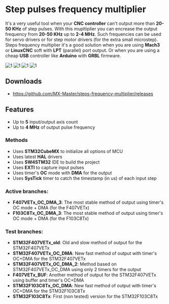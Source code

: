 # Step pulses frequency multiplier
It's a very useful tool when your **CNC controller** can't output more than **20-50 KHz** of step pulses. 
With this mupltiplier you can encrease the output frequency from **20-50 KHz** up to **2-4 MHz**.
Such frequencies can be used for servo drivers or for step motor drivers (for the extra small microstep).
Steps frequency multiplier it's a good solution when you are using **Mach3** or **LinuxCNC** soft with **LPT** (parallel) port output. Or when you are using a cheap **USB** controller like **Arduino** with **GRBL** firmware.

![1](https://cloud.githubusercontent.com/assets/16130975/23888395/eb75af6a-08b1-11e7-86b9-adae2919858f.png)
![1](https://cloud.githubusercontent.com/assets/16130975/23888399/eb7ce5a0-08b1-11e7-9daf-cbecc38b2927.png)
![1](https://user-images.githubusercontent.com/16130975/26940716-94b039cc-4c9d-11e7-83ac-2319147041b3.jpg)
![1](https://user-images.githubusercontent.com/16130975/26940755-bbe32db0-4c9d-11e7-9723-13ab55ed22e3.png)

## Downloads
* https://github.com/MX-Master/steps-frequency-multiplier/releases

## Features
* Up to **5** input/output axis count
* Up to **4 MHz** of output pulse frequency

### Methods
* Uses **STM32CubeMX** to initialize all options of MCU
* Uses latest **HAL** drivers
* Uses **SW4STM32** IDE to build the project
* Uses **EXTI** to capture input pulses
* Uses timer's **OC** mode with **DMA** for the output
* Uses **SysTick** timer to catch the timestamp (in us) of each input step

### Active branches:
* **F407VETx_OC_DMA_3**: The most stable method of output using timer's OC mode + DMA (for the F407VETx)
* **F103C8Tx_OC_DMA_3**: The most stable method of output using timer's OC mode + DMA (for the F103C8Tx)

### Test branches:
* **STM32F407VETx_old**: Old and slow method of output for the STM32F407VETx
* **STM32F407VETx_OC_DMA**: New fast method of output with timer's OC+DMA for the STM32F407VETx
* **STM32F407VETx_OC_DMA_2**: Method based on STM32F407VETx_OC_DMA using only 2 timers for the output
* **F407VETx_BUF**: Another method of output for the STM32F407VETx using buffer and timer's OC+DMA
* **STM32F103C8Tx_OC_DMA**: New fast method of output with timer's OC+DMA for the STM32F103C8Tx
* **STM32F103C8Tx**: First (non tested) version for the STM32F103C8Tx
